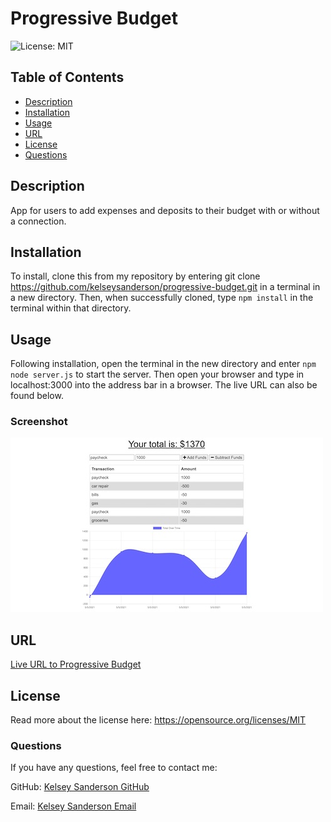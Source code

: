 # Progressive Budget

![License: MIT](https://img.shields.io/badge/License-MIT-yellow.svg)

## Table of Contents
* [Description](README.md#Description)
* [Installation](README.md#Installation)
* [Usage](README.md#Usage)
* [URL](README.md#URL)
* [License](README.md#License)
* [Questions](README.md#Questions)

## Description
App for users to add expenses and deposits to their budget with or without a connection.


## Installation
To install, clone this from my repository by entering git clone https://github.com/kelseysanderson/progressive-budget.git in a terminal in a new directory. Then, when successfully cloned, type `npm install` in the terminal within that directory.

## Usage
Following installation, open the terminal in the new directory and enter `npm node server.js` to start the server. Then open your browser and type in localhost:3000 into the address bar in a browser. The live URL can also be found below.

### Screenshot 
![Screenshot of Progressive Budget](./progressive-budget-screencapture.jpg)

## URL
[Live URL to Progressive Budget](https://murmuring-caverns-75427.herokuapp.com/)

## License
Read more about the license here:
https://opensource.org/licenses/MIT

### Questions
If you have any questions, feel free to contact me:

GitHub: [Kelsey Sanderson GitHub](https://github.com/kelseysanderson)

Email:  [Kelsey Sanderson Email](mailto:kelseymonica@gmail.com)
